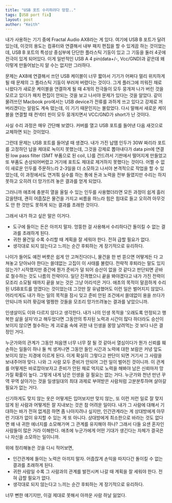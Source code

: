 ```yaml
---
title: "USB 포트 수리하려다 망함.."
tags: [USB port fix]
layout: post
author: "Keith"
---
```


내가 사용하는 기기 중에 Fractal Audio AX8라는 게 있다. 여기에 USB B 포트가 달려있는데, 이것의 용도는 컴퓨터와 연결해서 내부 패치 편집을 할 수 있게끔 하는 것이었는데, USB B 포트의 특성상 중심부에 단단한 플라스틱 기둥이 있고 그 기둥을 둘러 4곳에 전극이 있게 되어있다. 이게 일반적인 USB A 4 pin(data+/-, Vcc/GND)과 같은데 왜 이렇게 만들어놨는지 알 수는 없지만 그러하다.

문제는 AX8에 연결해서 쓰던 USB 케이블이 너무 짧아서 기기가 어쩌다 멀리 위치하게 될 때 문제의 그 플라스틱 기둥이 부러져 버렸다는 것이다. 그게 플러그에 끼워진 채로 나왔다가 새로운 케이블을 연결하게 될 때 4개의 전극들이 모두 뭉개져 나가 버린 것을 모르고 있다가 패치 편집이 안되는 것을 보고 나서야 문제가 있다는 것을 알았다. 같이 물려쓰던 Macbook pro에서는 USB device가 전류를 과하게 쓰고 있다고 강제로 꺼버리겠다는 알람도 계속 떴는데, 이 기기 때문인지는 몰랐었다. 다시 말해서 새로운 케이블을 연결할 때 컨넥터 핀이 모두 뭉개지면서 VCC/GND가 short가 난 것이다.

사실 수리 과정은 매우 간단해 보였다. 커버를 열고 USB 포트를 들어낸 다음 새것으로 교체하면 되는 것이었다.

그런데 문제는 USB 포트를 들어낼 때 생겼다. 내가 가진 납땜 인두가 30W 짜리라 포트를 고정하던 납을 제대로 녹이지 못했는데, 그것을 강제로 뽑아내다가 data pin에 연결된 low pass filter (SMT 부품으로 된 coil, L)를 건드려서 기판에서 떨어지게 만들었고 또 부품도 손상되어버렸고 거기에 포트도 제대로 제거하지 못했다는 것이다. 어쩔 수 없이 새로운 인두를 주문하느라 2-3일을 더 소모하고 나서야 본격적으로 작업을 할 수 있었는데, 이 과정에서도 연겨풔 실수를 하는 통에 돈과 노력을 전부 들였지만 수리는 하지 못하고 오히려 더 망가뜨려 놓은 결과를 얻게 되었다.

그러니까 애초에 충분히 열을 올릴 수 있는 인두를 사용했더라면 모든 과정이 쉽게 흘러갔을텐데, 괜히 어줍잖은 물건을 가지고 씨름을 하느라 힘은 힘대로 들고 오히려 아무것도 안 한 것만도 못하게 되는 결과를 초래한 것이다. 

그래서 내가 하고 싶은 말은 이거다.

- 도구에 들이는 돈은 아끼지 말자. 엉뚱한 걸 사용해서 수리하다간 돌이킬 수 없는 결과를 초래하게 된다.
- 귀한 물건일 수록 수리할 때 계획을 잘 세워야 한다. 전혀 급할 필요가 없다.
- 생각대로 되지 않는다고 느끼는 순간 후퇴하는 게 장기적으로 유리하다.

나이가 들어도 예전 버릇은 쉽게 안 고쳐진다더니, 물건을 한 번 뜯으면 어떻게든 다 고쳐놓고 닫아놔야 한다는 쓸데없는 고집이 이 사태를 불렀다. 전략적 후퇴라는 말도 있지 않는가? 시작했지만 중간에 뭔가 준비가 덜 되어 승산이 없을 것 같다고 판단되면 곧바로 철수하는 것도 나름의 전략이다. 일단 진격했으니 끝을 봐야겠다고 내가 가진 전력이 모조리 소모될 때까지 끝을 보는 것은 그냥 어리석은 거다. 애초의 목적이 말끔하게 수리된 USB포트를 얻겠다는 것이었는데 그것만 잘 유념했어도 이런 일은 벌어지지 않았다. 어리석게도 내가 하는 일의 목적을 잠시 잊고 준비 안된 조건에서 쓸데없이 용을 쓰다가 안되니까 되려 홧김에 멀쩡한 것들을 모조리 망가뜨려놓는 결과를 낳았으니까. 

인생살이도 이와 다르지 않다고 생각한다. 내가 나의 인생 목적을 '오래도록 안정되고 행복한 삶을 살자'라고 해두었다면 그동안의 투자된 노력과 시간이 많다 하더라도 승산이 보이지 않으면 철수하는 게 괴로움 속에 귀한 내 인생을 몽땅 날려먹는 것 보다 나은 결정인 거다. 

누군가와의 관계가 그동안 처음엔 너무 너무 잘 될 것 같아서 열심이다가 뭔가 신뢰를 훼손하는 일들이 하나 둘 씩 생겨나면 그동안 들인 시간과 노력에 대한 보람은 커녕 앞도 보이지 않는 지경에 이르게 된다. 이게 확실히 그렇다고 판단이 되면 거기서 그 사람을 보내주어야 맞다. 나와 그 사람 모두 준비가 안되어 그런 일이 벌어진 것이니까. 이 관계를 어떻게든 바로잡아보자고 준비가 안된 채로 억지로 노력을 해봐야 남은 신뢰마저 망가질 확률이 높다. 그렇게 내게 남은 인생을 걸 필요는 없는 거다. 누군가와 천년 만년 꾸역 꾸역 살아가는 것을 일생일대의 최대 과제로 부여받은 사람처럼 고분분투하며 살아갈 필요가 없는 거다. 

신기하게도 맞지 않는 옷은 어떻게든 입어보지만 맞지 않는, 또 이런 저런 일로 잘 맞지 않게 된 사람과 어떻게든 잘 지내보는 것은 참 어려운 일이다. 내가 그 사람에 대해서 기대하는 바가 전혀 없게끔 하면 좀 나아지려나 싶지만, 인간관계라는 게 상대방에게 아무런 기대가 없이 유지할 수 있는 게 또 아니다. 상대방에게 최소한으로 바라는 것도 없다면 왜 내 귀한 에너지를 소모해가며 그 관계를 유지해야 하나? 그래서 다들 요샌 혼자인 사람들이 많은 거라 이해한다. 애초에 누군가에게 어떤 기대가 생긴다는 자체가 결국은 나 자신을 소모하는 일이니까.

위에 정리해놓은 것을 다시 적어보면,

- 인간관계에 들이는 노력은 아끼지 말자. 어줍잖게 손익을 따지다간 돌이킬 수 없는 결과를 초래하게 된다.
- 귀한 사람일 수록 그 사람과의 관계를 발전시켜 나갈 때 계획을 잘 세워야 한다. 전혀 급할 필요가 없다.
- 생각대로 되지 않는다고 느끼는 순간 후퇴하는 게 장기적으로 유리하다.

너무 뻔한 얘기지만, 이걸 제대로 못해서 아까운 사람 하날 잃었다.
